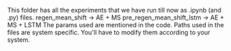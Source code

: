 This folder has all the experiments that we have run till now as .ipynb (and .py) files.
regen_mean_shift -> AE + MS
pre_regen_mean_shift_lstm -> AE + MS + LSTM
The params used are mentioned in the code.
Paths used in the files are system specific. You'll have to modify them according to your system.
